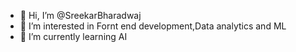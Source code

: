 - 👋 Hi, I’m @SreekarBharadwaj
- 👀 I’m interested in Fornt end development,Data analytics and ML
- 🌱 I’m currently learning AI

<!---
SreekarBharadwaj/SreekarBharadwaj is a ✨ special ✨ repository because its `README.md` (this file) appears on your GitHub profile.
You can click the Preview link to take a look at your changes.
--->
